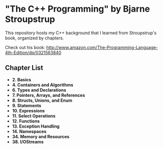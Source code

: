 <h1>"The C++ Programming" by Bjarne Stroupstrup</h1>

This repository hosts my C++ background that I learned
from Stroupstrup's book, organized by chapters.

Check out his book: http://www.amazon.com/The-Programming-Language-4th-Edition/dp/0321563840

<h2>Chapter List</h2>
<ul>
  <li><b>2.</h2> Basics</i>
  <li><b>4.</h2> Containers and Algorithms </li>
  <li><b>6.</h2> Types and Declarations </li>
  <li><b>7.</h2> Pointers, Arrays, and References </li>
  <li><b>8.</h2> Structs, Unions, and Enum </li>
  <li><b>9.</h2> Statements </li>
  <li><b>10.</h2> Expressions </li>
  <li><b>11.</h2> Select Operations </li>
  <li><b>12.</h2> Functions </li>
  <li><b>13.</h2> Exception Handling </li>
  <li><b>14.</h2> Namespaces </li>
  <li><b>34.</h2> Memory and Resources </li>
  <li><b>38.</h2> I/OStreams </li>
</ul>

